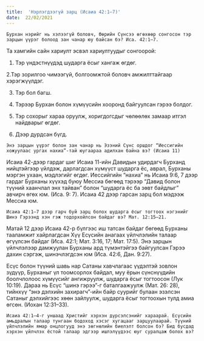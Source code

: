 ```yaml
---
title:  'Нэрлэгдээгүй зарц (Исаиа 42:1–7)'
date:  22/02/2021
---
```


`Бурхан нэрийг нь хэлээгүй боловч, Өөрийн Сүнсээ өгөхөөр сонгосон тэр зарцын үүрэг болоод зан чанар юу байсан бэ? Иса. 42:1–7.`

Та хамгийн сайн хариулт эсвэл хариултуудыг сонгоорой:

1. Тэр үндэстнүүдэд шударга ёсыг хангаж өгдөг.

2.Тэр зорилгоо чимээгүй, болгоомжтой боловч амжилттайгаар хэрэгжүүлдэг.

3. Тэр бол багш.

4. Тэрээр Бурхан болон хүмүүсийн хооронд байгуулсан гэрээ болдог.

5. Тэр сохорыг хараа оруулж, хоригдогсдыг чөлөөлөх замаар итгэл найдварыг өгдөг.

6. Дээр дурдсан бүгд.

`Энэ зарцын үүрэг болон зан чанар нь Эзэний Сүнс оршдог “Иессигийн хожуулаас ургах нахиа”-тай юугаараа адилхан байна вэ? (Исаиа 11)`

Исаиа 42-дээр гардаг шиг  Исаиа 11-ийн Давидын удирдагч Бурханд нийцтэйгээр үйлдэж, дарлагдсан хүмүүст шударга ёс, аврал, Бурханы мэргэн ухаан, мэдлэгийг өгдөг. Иессийгийн “нахиа” нь Исаиа 9:6, 7 дээр гардаг Бурханы хүүхэд буюу Мессиа бөгөөд тэрээр “Давид болон түүний хаанчлал энх тайван” болон “шударга ёс ба зөвт байдлыг” авчирч өгөх юм. (Иса. 9: 7). Исаиа 42 дээр гарсан зарц бол мэдээж Мессиа юм.

`Исаиа 42:1–7 дээр гарч буй зарц болох шударга ёсыг тогтоох нэгэнийг Шинэ Гэрээнд хэн гэж тодорхойлсон байдаг вэ? Мат. 12:15–21.`

Матай 12 дээр Исаиа 42-р бүлгээс иш татсан байдаг бөгөөд Бурханы тааламжит хайрлагдсан Хүү Есүсийн анагаах үйлчлэлийн талаар өгүүлсэн байдаг (Иса. 42:1; Мат. 3:16, 17; Мат. 17:5). Энэ зарцын үйлчлэлээр дамжуулан Бурханы ард түмэнтэйгээ байгуулсан Гэрээ дахин сэргэж, шинэчлэгдсэн юм (Иса. 42:6, Дан. 9:27).

Есүс болон түүний шавь нар Сатаны хавчлагаас үүдэлтэй зовлон зүдүүр, Бурханыг үл тоомсорлох байдал, муу ёрын сүнснүүдийн боолчлолоос хүмүүсийг ангижруулж, шударга ёсыг тогтоосон (Лук 10:19). Дараа нь Есүс “шинэ гэрээ”-г баталгаажуулж (Мат. 26: 28), тийнхүү “энэ дэлхийн захирагч”-ийн байр суурийг булаан эзэлсэн Сатаныг дэлхийгээс хөөн зайлуулж, шударга ёсыг тогтоохын тулд амиа өгсөн. (Иохан 12:31–33).

`Исаиа 42:1–4-г уншаад Христийг хэрхэн дүрсэлсэнийг хараарай. Есүсийн амьдралын талаар тунгаан бодоход хэсэг хугацааг зарцуулаарай. Түүний үйлчлэлийн ямар онцлогууд энэ зөгнөлийн биелэлт болсон бэ? Бид бусдад хэрхэн үйлчлэх ёстой талаар эдгээр ишлэлүүдээс юуг суралцаж болох вэ?`